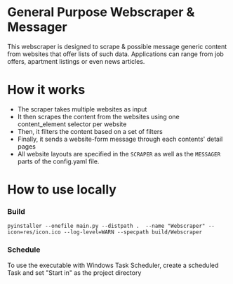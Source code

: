 # General Purpose Webscraper & Messager
This webscraper is designed to scrape & possible message generic content from websites that offer lists of such data.
Applications can range from job offers, apartment listings or even news articles.

# How it works
- The scraper takes multiple websites as input
- It then scrapes the content from the websites using one content_element selector per website
- Then, it filters the content based on a set of filters
- Finally, it sends a website-form message through each contents' detail pages
- All website layouts are specified in the `SCRAPER` as well as the `MESSAGER` parts of the config.yaml file.

# How to use locally

### Build
`pyinstaller --onefile main.py --distpath .  --name "Webscraper" --icon=res/icon.ico --log-level=WARN --specpath build/Webscraper`

### Schedule
To use the executable with Windows Task Scheduler, create a scheduled Task and set "Start in" as the project directory 